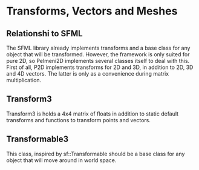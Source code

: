 # Transforms, Vectors and Meshes
## Relationshi to SFML
The SFML library already implements transforms and a base class for any object that will be transformed. However, the framework is only suited for pure 2D, so Pelmeni2D implements several classes itself to deal with this. First of all, P2D implements transforms for 2D and 3D, in addition to 2D, 3D and 4D vectors. The latter is only as a convenience during matrix multiplication.
## Transform3
Transform3 is holds a 4x4 matrix of floats in addition to static default transforms and functions to transform points and vectors.

## Transformable3
This class, inspired by sf::Transformable should be a base class for any object that will move around in world space.